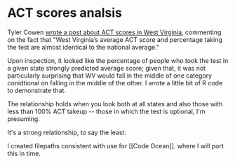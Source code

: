 # ACT scores analsis
Tyler Cowen [wrote a post about ACT scores in West Virginia](http://marginalrevolution.com/marginalrevolution/2017/04/west-virginia-fact-day-comments.html), commenting on the fact that "West Virginia’s average ACT score and percentage taking the test are almost identical to the national average."

Upon inspection, it looked like the percentage of people who took the test in a given state strongly predicted average score;
given that, it was not particularly surprising that WV would fall in the middle of one category conidtional on falling in the middle of the other. I wrote a little bit of R code to demonstrate that. 

The relationship holds when you look both at all states and also those with less than 100% ACT takeup -- those in which the test is optional, I'm presuming.

It's a strong relationship, to say the least: 



I created filepaths consistent with use for [[Code Ocean]]. where I will port this in time. 

